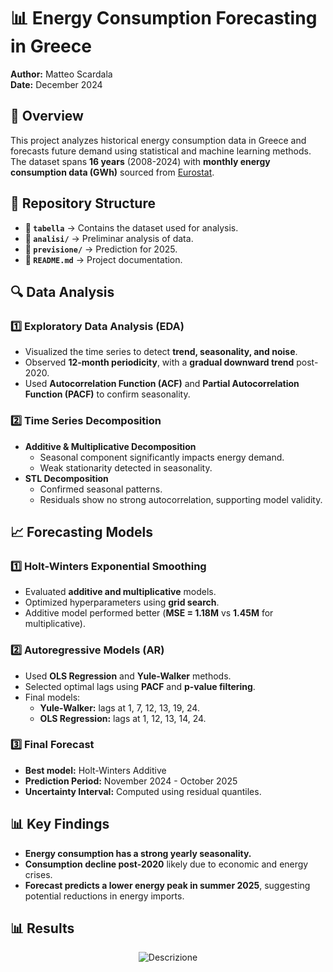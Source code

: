 # 📊 Energy Consumption Forecasting in Greece

**Author:** Matteo Scardala  
**Date:** December 2024  

## 📌 Overview
This project analyzes historical energy consumption data in Greece and forecasts future demand using statistical and machine learning methods. The dataset spans **16 years** (2008-2024) with **monthly energy consumption data (GWh)** sourced from [Eurostat](https://ec.europa.eu/eurostat/databrowser/view/ei_isen_m__custom_14777876/default/table?lang=en).

## 📂 Repository Structure
- **📄 `tabella`** → Contains the dataset used for analysis.
- **📄 `analisi/`** → Preliminar analysis of data.
- **📄 `previsione/`** → Prediction for 2025.
- **📄 `README.md`** → Project documentation.

## 🔍 Data Analysis
### **1️⃣ Exploratory Data Analysis (EDA)**
- Visualized the time series to detect **trend, seasonality, and noise**.
- Observed **12-month periodicity**, with a **gradual downward trend** post-2020.
- Used **Autocorrelation Function (ACF)** and **Partial Autocorrelation Function (PACF)** to confirm seasonality.

### **2️⃣ Time Series Decomposition**
- **Additive & Multiplicative Decomposition**
  - Seasonal component significantly impacts energy demand.
  - Weak stationarity detected in seasonality.
- **STL Decomposition**
  - Confirmed seasonal patterns.
  - Residuals show no strong autocorrelation, supporting model validity.

## 📈 Forecasting Models
### **1️⃣ Holt-Winters Exponential Smoothing**
- Evaluated **additive and multiplicative** models.
- Optimized hyperparameters using **grid search**.
- Additive model performed better (**MSE = 1.18M** vs **1.45M** for multiplicative).

### **2️⃣ Autoregressive Models (AR)**
- Used **OLS Regression** and **Yule-Walker** methods.
- Selected optimal lags using **PACF** and **p-value filtering**.
- Final models:  
  - **Yule-Walker:** lags at 1, 7, 12, 13, 19, 24.  
  - **OLS Regression:** lags at 1, 12, 13, 14, 24.

### **3️⃣ Final Forecast**
- **Best model:** Holt-Winters Additive
- **Prediction Period:** November 2024 - October 2025
- **Uncertainty Interval:** Computed using residual quantiles.

## 📊 Key Findings
- **Energy consumption has a strong yearly seasonality.**
- **Consumption decline post-2020** likely due to economic and energy crises.
- **Forecast predicts a lower energy peak in summer 2025**, suggesting potential reductions in energy imports.

## 📊 Results
<p align="center">
  <img src="final.png" alt="Descrizione" />
</p>

